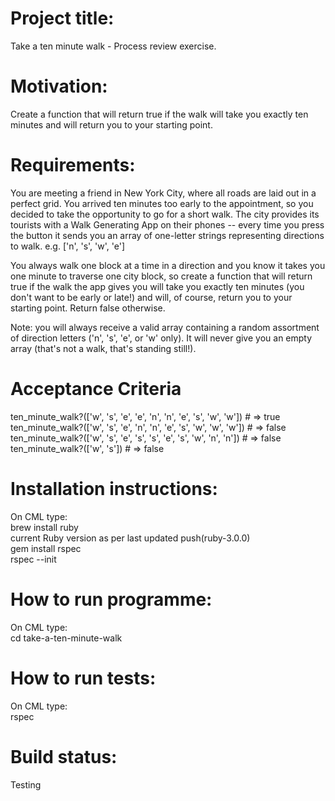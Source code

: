 # Project title: 
Take a ten minute walk - Process review exercise.

# Motivation:
Create a function that will return true if the walk will take you exactly ten minutes and will return you to your starting point.

# Requirements:
You are meeting a friend in New York City, where all roads are laid out in a perfect grid. You arrived ten minutes too early to the appointment, so you decided to take the opportunity to go for a short walk.
The city provides its tourists with a Walk Generating App on their phones -- every time you press the button it sends you an array of one-letter strings representing directions to walk. e.g. ['n', 's', 'w', 'e']

You always walk one block at a time in a direction and you know it takes you one minute to traverse one city block, so create a function that will return true if the walk the app gives you will take you exactly ten minutes (you don't want to be early or late!) and will, of course, return you to your starting point. Return false otherwise.

Note: you will always receive a valid array containing a random assortment of direction letters ('n', 's', 'e', or 'w' only). It will never give you an empty array (that's not a walk, that's standing still!).

# Acceptance Criteria
ten_minute_walk?(['w', 's', 'e', 'e', 'n', 'n', 'e', 's', 'w', 'w']) # => true <br>
ten_minute_walk?(['w', 's', 'e', 'n', 'n', 'e', 's', 'w', 'w', 'w']) # => false <br>
ten_minute_walk?(['w', 's', 'e', 's', 's', 'e', 's', 'w', 'n', 'n']) # => false <br>
ten_minute_walk?(['w', 's']) # => false <br>

# Installation instructions:
On CML type:<br> 
brew install ruby<br>
current Ruby version as per last updated push(ruby-3.0.0)<br>
gem install rspec<br>
rspec --init<br>

# How to run programme:
On CML type: <br>
cd take-a-ten-minute-walk <br>

# How to run tests:
On CML type:<br> 
rspec<br>

# Build status:
Testing
